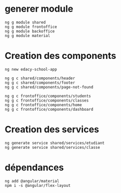 
# generer module
    ng g module shared
    ng g module frontoffice
    ng g module backoffice
    ng g module material

# Creation des components

    ng new edacy-school-app

    ng g c shared/components/header
    ng g c shared/components/footer
    ng g c shared/components/page-not-found
  
    ng g c frontoffice/components/students
    ng g c frontoffice/components/classes
    ng g c frontoffice/components/home
    ng g c frontoffice/components/dashboard

# Creation des services

    ng generate service shared/services/etudiant
    ng generate service shared/services/classe 
 
# dépendances

    ng add @angular/material
    npm i -s @angular/flex-layout
